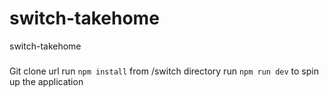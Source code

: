 # switch-takehome
switch-takehome

###
Git clone url
run `npm install` from /switch directory
run `npm run dev` to spin up the application

